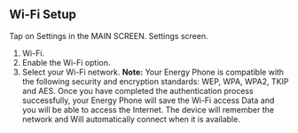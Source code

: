 ## Wi-Fi Setup
Tap on Settings in the MAIN SCREEN. 
Settings screen.
1. Wi-Fi.
2. Enable the Wi-Fi option.
3. Select your Wi-Fi network.
**Note:** Your Energy Phone is compatible with the following security and encryption standards: WEP, WPA, WPA2, TKIP and
AES. Once you have completed the authentication process successfully, your Energy Phone will save the Wi-Fi access 
Data and you will be able to access the Internet. The device will remember the network and
Will automatically connect when it is available.
